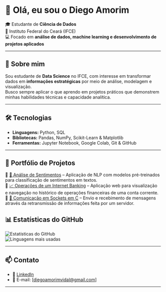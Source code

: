 # 👋 Olá, eu sou o Diego Amorim

🎓 Estudante de **Ciência de Dados**  
🏫 Instituto Federal do Ceará (IFCE)  
💻 Focado em **análise de dados, machine learning e desenvolvimento de projetos aplicados**

---

## 🚀 Sobre mim

Sou estudante de **Data Science** no IFCE, com interesse em transformar dados em **informações estratégicas** por meio de análise, modelagem e visualização.  
Busco sempre aplicar o que aprendo em projetos práticos que demonstrem minhas habilidades técnicas e capacidade analítica.  

---

## 🛠️ Tecnologias

- **Linguagens:** Python, SQL  
- **Bibliotecas:** Pandas, NumPy, Scikit-Learn & Matplotlib
- **Ferramentas:** Jupyter Notebook, Google Colab, Git & GitHub  

---

## 📂 Portfólio de Projetos

🔹 [🤖 Análise de Sentimentos]((https://github.com/diegonhd/Analise_Sentimentos_Ecommerce)) – Aplicação de NLP com modelos pré-treinados para classificação de sentimentos em textos.  
🔹 [📈 Operações de um Internet Banking]((https://github.com/diegonhd/MyBank_OpsHistory)) – Aplicação web para visualização e navegação no histórico de operações financeiras de uma conta corrente.
🔹 [🧮 Comunicação em Sockets em C]((https://github.com/diegonhd/C_Chat)) – Envio e recebimento de mensagens através da retransmissão de informações feita por um servidor.


## 📊 Estatísticas do GitHub

![Estatísticas do GitHub](https://github-readme-stats.vercel.app/api?username=diegonhd&show_icons=true&theme=radical)  
![Linguagens mais usadas](https://github-readme-stats.vercel.app/api/top-langs/?username=diegonhd&layout=compact&theme=radical)

---

## 📫 Contato

- 💼 [LinkedIn]([(https://www.linkedin.com/in/diego-amvi/))  
- 📧 E-mail: [diegoamorimvidal@gmail.com]  

---
